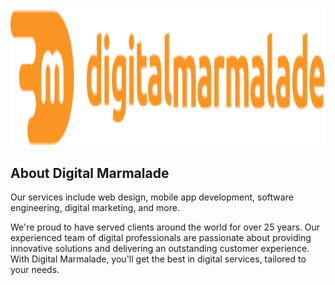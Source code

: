 <p align="center"><a href="https://www.digitalmarmalade.co.uk" target="_blank"><img src="https://raw.githubusercontent.com/digitalmarmalade/.github/main/profile/logo.svg" style="block-size:13.7rem"></a></p>

## About Digital Marmalade

Our services include web design, mobile app development, software engineering, digital marketing, and more.

We're proud to have served clients around the world for over 25 years. Our experienced team of digital professionals are passionate about providing innovative solutions and delivering an outstanding customer experience. With Digital Marmalade, you'll get the best in digital services, tailored to your needs.
